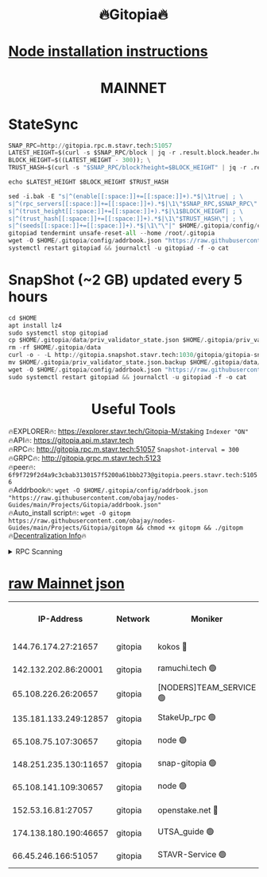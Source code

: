 <h1 align="center"> 🔥Gitopia🔥</h1>

[Node installation instructions](https://github.com/obajay/nodes-Guides/tree/main/Projects/Gitopia)
=

<h1 align="center"> MAINNET</h1>

# StateSync
```python
SNAP_RPC=http://gitopia.rpc.m.stavr.tech:51057
LATEST_HEIGHT=$(curl -s $SNAP_RPC/block | jq -r .result.block.header.height); \
BLOCK_HEIGHT=$((LATEST_HEIGHT - 300)); \
TRUST_HASH=$(curl -s "$SNAP_RPC/block?height=$BLOCK_HEIGHT" | jq -r .result.block_id.hash)

echo $LATEST_HEIGHT $BLOCK_HEIGHT $TRUST_HASH

sed -i.bak -E "s|^(enable[[:space:]]+=[[:space:]]+).*$|\1true| ; \
s|^(rpc_servers[[:space:]]+=[[:space:]]+).*$|\1\"$SNAP_RPC,$SNAP_RPC\"| ; \
s|^(trust_height[[:space:]]+=[[:space:]]+).*$|\1$BLOCK_HEIGHT| ; \
s|^(trust_hash[[:space:]]+=[[:space:]]+).*$|\1\"$TRUST_HASH\"| ; \
s|^(seeds[[:space:]]+=[[:space:]]+).*$|\1\"\"|" $HOME/.gitopia/config/config.toml
gitopiad tendermint unsafe-reset-all --home /root/.gitopia
wget -O $HOME/.gitopia/config/addrbook.json "https://raw.githubusercontent.com/obajay/nodes-Guides/main/Projects/Gitopia/addrbook.json"
systemctl restart gitopiad && journalctl -u gitopiad -f -o cat
```
# SnapShot (~2 GB) updated every 5 hours
```python
cd $HOME
apt install lz4
sudo systemctl stop gitopiad
cp $HOME/.gitopia/data/priv_validator_state.json $HOME/.gitopia/priv_validator_state.json.backup
rm -rf $HOME/.gitopia/data
curl -o - -L http://gitopia.snapshot.stavr.tech:1030/gitopia/gitopia-snap.tar.lz4 | lz4 -c -d - | tar -x -C $HOME/.gitopia --strip-components 2
mv $HOME/.gitopia/priv_validator_state.json.backup $HOME/.gitopia/data/priv_validator_state.json
wget -O $HOME/.gitopia/config/addrbook.json "https://raw.githubusercontent.com/obajay/nodes-Guides/main/Projects/Gitopia/addrbook.json"
sudo systemctl restart gitopiad && journalctl -u gitopiad -f -o cat
```
 <h1 align="center"> Useful Tools</h1>

🔥EXPLORER🔥:      https://explorer.stavr.tech/Gitopia-M/staking  `Indexer "ON"` \
🔥API🔥: 			 		 https://gitopia.api.m.stavr.tech \
🔥RPC🔥:           http://gitopia.rpc.m.stavr.tech:51057              `Snapshot-interval = 300` \
🔥GRPC🔥:          http://gitopia.grpc.m.stavr.tech:5123 \
🔥peer🔥:					 `6f9f729f2d4a9c3cbab3130157f5200a61bbb273@gitopia.peers.stavr.tech:51056` \
🔥Addrbook🔥:    ```wget -O $HOME/.gitopia/config/addrbook.json "https://raw.githubusercontent.com/obajay/nodes-Guides/main/Projects/Gitopia/addrbook.json"``` \
🔥Auto_install script🔥: ```wget -O gitopm https://raw.githubusercontent.com/obajay/nodes-Guides/main/Projects/Gitopia/gitopm && chmod +x gitopm && ./gitopm``` \
🔥[Decentralization Info](https://github.com/obajay/StateSync-snapshots/tree/main/Projects/Gitopia/Decentralization)🔥

<details>
<summary>RPC Scanning</summary>

<h2 align="center"> We scan nodes in real time every 4 hours. And we provide the final result of RPC endpoints.
We cannot influence the operation of these nodes in any way. </h2>


```python
If Voting Power is higher than 0 --> then the Node is a validator of the network and may be subject to attack and be a potential threat to the chain.
```
```python
We marked such validators with a red symbol
```

</details>

[raw Mainnet json](https://rpc-check.gitopm.stavr.tech/gitopm/rpc-gitopm-result.json)
=

<table><tr><th>IP-Address</th><th>Network</th><th>Moniker</th><th>Latest Block Height</th><th>Earliest Block Height</th><th>Catching Up</th><th>Tx Index</th><th>Voting Power</th><th>Scan Time</th></tr><tr><td>144.76.174.27:21657</td><td>gitopia</td><td>kokos 🔴</td><td>11218310</td><td>6071990</td><td>False</td><td>off</td><td>936374</td><td>2023-12-25T20:52:16.423552694UTC</td></tr><tr><td>142.132.202.86:20001</td><td>gitopia</td><td>ramuchi.tech 🟢</td><td>11218308</td><td>6548337</td><td>False</td><td>on</td><td>0</td><td>2023-12-25T20:52:13.745768747UTC</td></tr><tr><td>65.108.226.26:20657</td><td>gitopia</td><td>[NODERS]TEAM_SERVICE 🟢</td><td>11218319</td><td>6846001</td><td>False</td><td>on</td><td>0</td><td>2023-12-25T20:52:31.450622340UTC</td></tr><tr><td>135.181.133.249:12857</td><td>gitopia</td><td>StakeUp_rpc 🟢</td><td>11218308</td><td>8010001</td><td>False</td><td>on</td><td>0</td><td>2023-12-25T20:52:14.130891708UTC</td></tr><tr><td>65.108.75.107:30657</td><td>gitopia</td><td>node 🟢</td><td>11218315</td><td>8802845</td><td>False</td><td>on</td><td>0</td><td>2023-12-25T20:52:24.986888669UTC</td></tr><tr><td>148.251.235.130:11657</td><td>gitopia</td><td>snap-gitopia 🟢</td><td>11218307</td><td>9516001</td><td>False</td><td>on</td><td>0</td><td>2023-12-25T20:52:11.392068325UTC</td></tr><tr><td>65.108.141.109:30657</td><td>gitopia</td><td>node 🟢</td><td>11218306</td><td>10145845</td><td>False</td><td>on</td><td>0</td><td>2023-12-25T20:52:11.173068233UTC</td></tr><tr><td>152.53.16.81:27057</td><td>gitopia</td><td>openstake.net 🔴</td><td>11218285</td><td>10455001</td><td>False</td><td>off</td><td>5845</td><td>2023-12-25T20:51:36.910514488UTC</td></tr><tr><td>174.138.180.190:46657</td><td>gitopia</td><td>UTSA_guide 🟢</td><td>11218266</td><td>11194706</td><td>False</td><td>on</td><td>0</td><td>2023-12-25T20:51:45.684439801UTC</td></tr><tr><td>66.45.246.166:51057</td><td>gitopia</td><td>STAVR-Service 🟢</td><td>11218294</td><td>11209001</td><td>False</td><td>on</td><td>0</td><td>2023-12-25T20:51:52.473641148UTC</td></tr></table>
